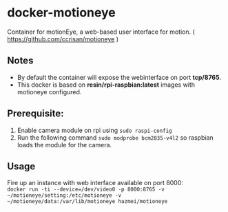 # docker-motioneye
Container for motionEye, a web-based user interface for motion.
( https://github.com/ccrisan/motioneye )

## Notes
* By default the container will expose the webinterface on port **tcp/8765**.
* This docker is based on **resin/rpi-raspbian:latest** images with motioneye configured.

## Prerequisite:
1. Enable camera module on rpi using `sudo raspi-config`
2. Run the following command `sudo modprobe bcm2835-v4l2` so raspbian loads the module for the camera.

## Usage

Fire up an instance with web interface available on port 8000:  
`docker run -ti --device=/dev/video0 -p 8000:8765 -v ~/motioneye/setting:/etc/motioneye -v ~/motioneye/data:/var/lib/motioneye hazmei/motioneye`

